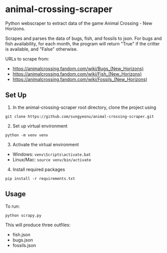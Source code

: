 # animal-crossing-scraper
Python webscraper to extract data of the game Animal Crossing - New Horizons.

Scrapes and parses the data of bugs, fish, and fossils to json.
For bugs and fish availability, for each month, the program will return "True" if the critter is available, and "False" otherwise.

URLs to scrape from: 
- https://animalcrossing.fandom.com/wiki/Bugs_(New_Horizons)
- https://animalcrossing.fandom.com/wiki/Fish_(New_Horizons)
- https://animalcrossing.fandom.com/wiki/Fossils_(New_Horizons)

## Set Up
1. In the animal-crossing-scraper root directory, clone the project using 
```
git clone https://github.com/sungyeonu/animal-crossing-scraper.git
```

2. Set up virtual environment
```
python -m venv venv
```

3. Activate the virtual environment
- Windows: `venv\Scripts\activate.bat`
- Linux/Mac: `source venv/bin/activate`

4. Install required packages
```
pip install -r requirements.txt
```

## Usage
To run:
```
python scrapy.py
```

This will produce three outfiles: 
- fish.json
- bugs.json 
- fossils.json
